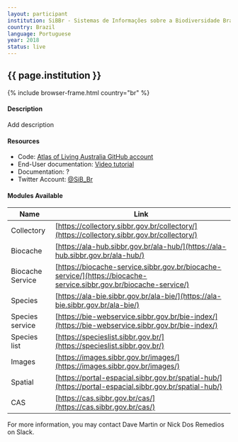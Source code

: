 ```yaml
---
layout: participant
institution: SiBBr - Sistemas de Informações sobre a Biodiversidade Brasileira
country: Brazil
language: Portuguese
year: 2018
status: live
---
```


## {{ page.institution }}

{% include browser-frame.html country="br" %}

#### Description 

Add description

#### Resources

- Code: [Atlas of Living Australia GitHub account](https://github.com/AtlasOfLivingAustralia)
- End-User documentation: [Video tutorial](https://sibbr.gov.br/page/videos-tutoriais.html)
- Documentation: ?
- Twitter Account: [@SiB_Br](https://twitter.com/SiB_Br)

#### Modules Available 

| Name             | Link                                                                                                               |
|------------------|--------------------------------------------------------------------------------------------------------------------|
| Collectory       | [https://collectory.sibbr.gov.br/collectory/](https://collectory.sibbr.gov.br/collectory/)                         |
| Biocache         | [https://ala-hub.sibbr.gov.br/ala-hub/](https://ala-hub.sibbr.gov.br/ala-hub/)                                     |
| Biocache Service | [https://biocache-service.sibbr.gov.br/biocache-service/](https://biocache-service.sibbr.gov.br/biocache-service/) |
| Species          | [https://ala-bie.sibbr.gov.br/ala-bie/](https://ala-bie.sibbr.gov.br/ala-bie/)                                     |
| Species service  | [https://bie-webservice.sibbr.gov.br/bie-index/](https://bie-webservice.sibbr.gov.br/bie-index/)                   |
| Species list     | [https://specieslist.sibbr.gov.br/](https://specieslist.sibbr.gov.br/)                                             |
| Images           | [https://images.sibbr.gov.br/images/](https://images.sibbr.gov.br/images/)                                         |
| Spatial          | [https://portal-espacial.sibbr.gov.br/spatial-hub/](https://portal-espacial.sibbr.gov.br/spatial-hub/)             |
| CAS              | [https://cas.sibbr.gov.br/cas/](https://cas.sibbr.gov.br/cas/)                                                     |


For more information, you may contact Dave Martin or Nick Dos Remedios on Slack.
